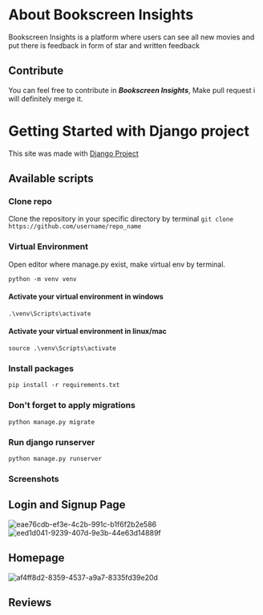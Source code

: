 # About Bookscreen Insights
Bookscreen Insights is a platform where users can see all new movies and
put there is feedback in form of star and written feedback

## Contribute
You can feel free to contribute in ***Bookscreen Insights***, Make pull request i will definitely merge it.

# Getting Started with Django project
This site was made with [Django Project](https://docs.djangoproject.com/en/5.0/)
## Available scripts
### Clone repo
Clone the repository in your specific directory by terminal ```git clone https://github.com/username/repo_name```

### Virtual Environment
Open editor where manage.py exist, make virtual env by terminal.

```python -m venv venv```

#### Activate your virtual environment in windows
```.\venv\Scripts\activate```

#### Activate your virtual environment in linux/mac
```source .\venv\Scripts\activate```

### Install packages
```pip install -r requirements.txt```


### Don't forget to apply migrations
```python manage.py migrate```

### Run django runserver
```python manage.py runserver```



### Screenshots
## Login and Signup Page
![eae76cdb-ef3e-4c2b-991c-b1f6f2b2e586](https://github.com/cmuriel1/bookscreen-insights/assets/145692735/84b5472f-03d9-4504-b8e4-a13887097184)
![eed1d041-9239-407d-9e3b-44e63d14889f](https://github.com/cmuriel1/bookscreen-insights/assets/145692735/f77544a8-aa3f-46ae-9d74-a33d5b5cd432)

## Homepage
![af4ff8d2-8359-4537-a9a7-8335fd39e20d](https://github.com/cmuriel1/bookscreen-insights/assets/145692735/e805047f-ad35-46a0-a158-53023e279164)

## Reviews

